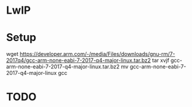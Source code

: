 # LwIP 

# Setup

wget https://developer.arm.com/-/media/Files/downloads/gnu-rm/7-2017q4/gcc-arm-none-eabi-7-2017-q4-major-linux.tar.bz2
tar xvjf gcc-arm-none-eabi-7-2017-q4-major-linux.tar.bz2
mv gcc-arm-none-eabi-7-2017-q4-major-linux gcc

# TODO


